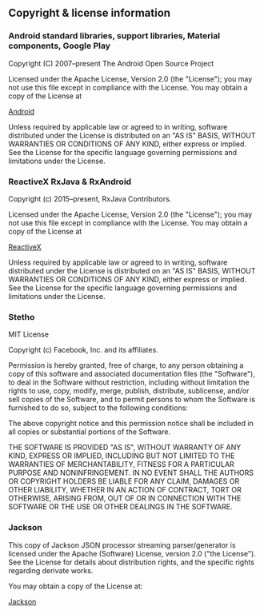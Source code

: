 ## Copyright & license information

### Android standard libraries, support libraries, Material components, Google Play

Copyright (C) 2007–present The Android Open Source Project

Licensed under the Apache License, Version 2.0 (the "License"); you may not use this file except in compliance with the License. You may obtain a copy of the License at

[Android](http://www.apache.org/licenses/LICENSE-2.0)

Unless required by applicable law or agreed to in writing, software distributed under the License is distributed on an "AS IS" BASIS, WITHOUT WARRANTIES OR CONDITIONS OF ANY KIND, either express or implied. See the License for the specific language governing permissions and limitations under the License.

### ReactiveX RxJava & RxAndroid

Copyright (c) 2015–present, RxJava Contributors.

Licensed under the Apache License, Version 2.0 (the "License"); you may not use this file except in compliance with the License. You may obtain a copy of the License at

[ReactiveX](http://www.apache.org/licenses/LICENSE-2.0)

Unless required by applicable law or agreed to in writing, software distributed under the License is distributed on an "AS IS" BASIS, WITHOUT WARRANTIES OR CONDITIONS OF ANY KIND, either express or implied. See the License for the specific language governing permissions and limitations under the License.

### Stetho

MIT License

Copyright (c) Facebook, Inc. and its affiliates.

Permission is hereby granted, free of charge, to any person obtaining a copy of this software and associated documentation files (the "Software"), to deal in the Software without restriction, including without limitation the rights to use, copy, modify, merge, publish, distribute, sublicense, and/or sell copies of the Software, and to permit persons to whom the Software is furnished to do so, subject to the following conditions:

The above copyright notice and this permission notice shall be included in all copies or substantial portions of the Software.

THE SOFTWARE IS PROVIDED "AS IS", WITHOUT WARRANTY OF ANY KIND, EXPRESS OR IMPLIED, INCLUDING BUT NOT LIMITED TO THE WARRANTIES OF MERCHANTABILITY, FITNESS FOR A PARTICULAR PURPOSE AND NONINFRINGEMENT. IN NO EVENT SHALL THE AUTHORS OR COPYRIGHT HOLDERS BE LIABLE FOR ANY CLAIM, DAMAGES OR OTHER LIABILITY, WHETHER IN AN ACTION OF CONTRACT, TORT OR OTHERWISE, ARISING FROM, OUT OF OR IN CONNECTION WITH THE SOFTWARE OR THE USE OR OTHER DEALINGS IN THE SOFTWARE.

### Jackson

This copy of Jackson JSON processor streaming parser/generator is licensed under the Apache (Software) License, version 2.0 ("the License"). See the License for details about distribution rights, and the specific rights regarding derivate works.

You may obtain a copy of the License at:

[Jackson](http://www.apache.org/licenses/LICENSE-2.0)
